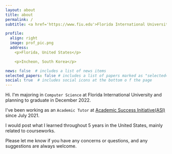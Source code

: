 ```yaml
---
layout: about
title: about
permalink: /
subtitle: <a href='https://www.fiu.edu'>Florida International University</a>. Computer Science(B.S)

profile:
  align: right
  image: prof_pic.png
  address: 
    <p>Florida, United States</p>

    <p>Incheon, South Korea</p>

news: false  # includes a list of news items
selected_papers: false # includes a list of papers marked as "selected={true}"
social: true  # includes social icons at the bottom o f the page
---
```


Hi. I'm majoring in `Computer Science` at Florida International University and planning to graduate in December 2022.

I've been working as an `Academic Tutor` at <a href="https://asiportal.cis.fiu.edu/">Academic Success Initiative(ASI)</a> since July 2021.

I would post what I learned throughout 5 years in the United States, mainly related to courseworks.

Please let me know if you have any concerns or questions, and any suggestions are always welcome.